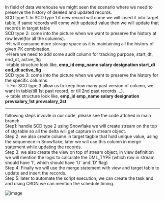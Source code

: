 In field of data warehouse we might seen the scenario where we need to preserve the history of deleled and updated records.\
SCD type 1: In SCD type 1 if new record will come we will insert it into target table, if same records will come with updated value then we will update that records in target              table\
SCD type 2: come into the picture when we want to preserve the history at row level(for all the columns).\
  ->It will consume more storage space as it is maintaining all the history of given PK combination.\
  ->Here we need to add some audit column for tracking purpose, start_dt, end_dt, active_flg\
  ->table structure look like, **emp_id    emp_name    salary    designation    start_dt    end_dt    active_flg**\
SCD type 3: come into the picture when we want to preserve the history for the specific columns.\
  -> For SCD type 3 allow us to keep how many past version of column, we want in table(till 1st past record, or till 2nd past records ...).\
  -> table structure look like,  **emp_id    emp_name   salary    designation    prevsalary_1st    prevsalary_2st** 

********************************************************************************************************************************************************
following steps invovle in our code, please see the code attched in main branch\
Step1: handle SCD type 2 using Snowflake we will create stream on the top of stg table so all the delta will get capture in stream object.\
Step 2: we also create column in target tagble that hold unique value, using the sequenece in Snowflake, later we will use this column in merge statement while updating the records.\
Step 3: we also create the view on top of stream object, in view definition we will mention the logic to calculate the DML_TYPE (which row in stream should have 'I', which should have 'U' and 'D' flag)\
Step 4: Finally we will use the merge statement with view and target table to update and insert the records.\
Step 5: later to automate the script execution, we can create the task and and using CRON we can mention the schedule timing.

![image](https://github.com/user-attachments/assets/f4bcb11f-021f-4706-9bfe-641757c60e56)



